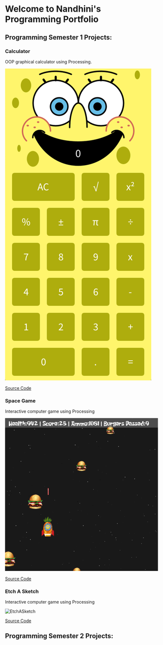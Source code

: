 # Welcome to Nandhini's Programming Portfolio

## Programming Semester 1 Projects:

### Calculator

OOP graphical calculator using Processing.

![Calculator](https://github.com/Nandhini-Ramanathan/ProgrammingPortfolio/blob/gh-pages/Images/calc.png?raw=true) 

[Source Code](https://github.com/Nandhini-Ramanathan/ProgrammingPortfolio/tree/gh-pages/src/calc)

### Space Game

Interactive computer game using Processing

![SpaceGame](https://github.com/Nandhini-Ramanathan/ProgrammingPortfolio/blob/gh-pages/Images/space.png?raw=true) 

[Source Code](https://github.com/Nandhini-Ramanathan/ProgrammingPortfolio/tree/gh-pages/src/spacegame)

### Etch A Sketch

Interactive computer game using Processing

![EtchASketch]([https://github.com/Nandhini-Ramanathan/ProgrammingPortfolio/blob/gh-pages/Images/space.png?raw=true](https://github.com/Nandhini-Ramanathan/ProgrammingPortfolio/blob/gh-pages/Images/etch.png?raw=true)) 

[Source Code](https://github.com/Nandhini-Ramanathan/ProgrammingPortfolio/tree/gh-pages/src/spacegame)


## Programming Semester 2 Projects:
